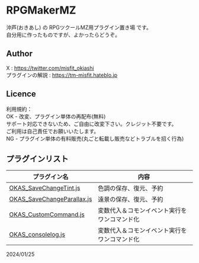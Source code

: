 # RPGMakerMZ

沖芦(おきあし) の RPGツクールMZ用プラグイン置き場 です。  
自分用に作ったものですが、よかったらどうぞ。


## Author

X : https://twitter.com/misfit_okiashi  
プラグインの解説  : https://tm-misfit.hateblo.jp


## Licence

利用規約：  
OK - 改変、プラグイン単体の再配布(無料)  
     サポート対応できないため、ご自由に改変下さい。クレジット不要です。  
     ご利用は自己責任でお願いいたします。  
NG - プラグイン単体の有料販売(丸ごと転載し販売などトラブルを招く行為)

  

## プラグインリスト

| プラグイン名 | 内容 |
| ------------- | ------------- |
| [OKAS_SaveChangeTint.js](https://github.com/okiashi/RPGMakerMZ/blob/main/OKAS_SaveChangeTint.js)  | 色調の保存、復元、予約  |
| [OKAS_SaveChangeParallax.js](https://github.com/okiashi/RPGMakerMZ/blob/main/OKAS_SaveChangeParallax.js)  | 遠景の保存、復元、予約  |
| [OKAS_CustomCommand.js](https://github.com/okiashi/RPGMakerMZ/blob/main/OKAS_CustomCommand.js)  | 変数代入＆コモンイベント実行をワンコマンド化  |
| [OKAS_consolelog.js](https://github.com/okiashi/RPGMakerMZ/blob/main/OKAS_consolelog.js)  | 変数代入＆コモンイベント実行をワンコマンド化  |

  
  

2024/01/25
